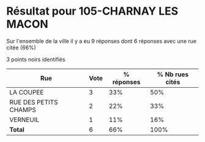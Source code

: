 # Résultat pour 105-CHARNAY LES MACON

Sur l'ensemble de la ville il y a eu 9 réponses dont 6 réponses avec une rue citée (66%)

3 points noirs identifiés

| Rue | Vote | % réponses | % Nb rues cités|
|-----|------|------------|----------------|
| LA COUPEE | 3 | 33% | 50%|
| RUE DES PETITS CHAMPS | 2 | 22% | 33%|
| VERNEUIL | 1 | 11% | 16%|
| **Total** | 6 | 66% | 100%|

